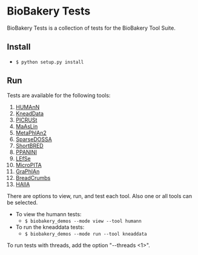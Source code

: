 # BioBakery Tests #

BioBakery Tests is a collection of tests for the BioBakery Tool Suite.

## Install ##

* ``$ python setup.py install``

## Run ##

Tests are available for the following tools:

1. [HUMAnN](http://huttenhower.sph.harvard.edu/humann)
2. [KneadData](http://huttenhower.sph.harvard.edu/kneaddata)
3. [PICRUSt](http://picrust.github.io/)
4. [MaAsLin](http://huttenhower.sph.harvard.edu/maaslin)
5. [MetaPhlAn2](http://huttenhower.sph.harvard.edu/metaphlan2)
6. [SparseDOSSA](http://huttenhower.sph.harvard.edu/sparsedossa)
7. [ShortBRED](https://huttenhower.sph.harvard.edu/shortbred)
8. [PPANINI](http://huttenhower.sph.harvard.edu/ppanini)
9. [LEfSe](http://huttenhower.sph.harvard.edu/lefse)
10. [MicroPITA](http://huttenhower.sph.harvard.edu/micropita)
11. [GraPhlAn](http://huttenhower.sph.harvard.edu/graphlan)
12. [BreadCrumbs](http://huttenhower.sph.harvard.edu/breadcrumbs)
13. [HAllA](http://huttenhower.sph.harvard.edu/halla)

There are options to view, run, and test each tool. Also one or all tools can be selected.

* To view the humann tests:
    * ``$ biobakery_demos --mode view --tool humann``
* To run the kneaddata tests:
    * ``$ biobakery_demos --mode run --tool kneaddata``

To run tests with threads, add the option "--threads <1>".

